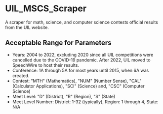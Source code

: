 # UIL_MSCS_Scraper
A scraper for math, science, and computer science contests official results from the UIL website.

## Acceptable Range for Parameters
- Years: 2004 to 2022, excluding 2020 since all UIL competitions were cancelled due to the COVID-19 pandemic. After 2022, UIL moved to SpeechWire to host their results.
- Conference: 1A through 5A for most years until 2015, when 6A was created.
- Contest: "MTH" (Mathematics), "NUM" (Number Sense), "CAL" (Calculator Applications), "SCI" (Science) and, "CSC" (Computer Science)
- Meet Level: "D" (District), "R" (Region), "S" (State)
- Meet Level Number: District: 1-32 (typically), Region: 1 through 4, State: N/A
